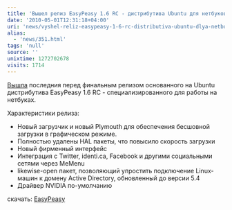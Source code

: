 ```yaml
---
title: 'Вышел релиз EasyPeasy 1.6 RC - дистрибутива Ubuntu для нетбуков'
date: '2010-05-01T12:31:18+04:00'
uri: 'news/vyshel-reliz-easypeasy-1-6-rc-distributiva-ubuntu-dlya-netbukov'
alias: 
  - 'news/351.html'
tags: 'null'
source: ''
unixtime: 1272702678
visits: 1714
---
```

[Вышла](http://mail-index.netbsd.org/netbsd-announce/2010/04/29/msg000102.html) последния перед финальным релизом основанного на Ubuntu дистрибутива EasyPeasy 1.6 RC - специализированного для работы на нетбуках.

Характеристики релиза:

*   Новый загрузчик и новый Plymouth для обеспечения бесшовной загрузки в графическом режиме.
*   Полностью удалены HAL пакеты, что повысило скорость загрузки
*   Новый фирменный интерфейс
*   Интеграция с Twitter, identi.ca, Facebook и другими социальными сетями через MeMenu
*   likewise-open пакет, позволяющий упростить подключение Linux-машин к домену Active Directory, обновленный до версии 5.4
*   Драйвер NVIDIA по-умолчанию

скачать: [EasyPeasy](http://downloads.sourceforge.net/ubuntu-eee/EasyPeasy-1.6-RC.iso)

